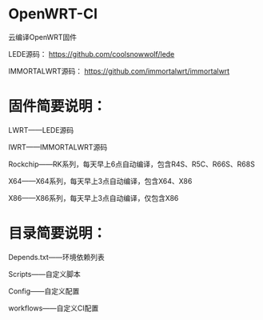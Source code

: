 # OpenWRT-CI
云编译OpenWRT固件

LEDE源码：
https://github.com/coolsnowwolf/lede

IMMORTALWRT源码：
https://github.com/immortalwrt/immortalwrt

# 固件简要说明：

LWRT——LEDE源码

IWRT——IMMORTALWRT源码

Rockchip——RK系列，每天早上6点自动编译，包含R4S、R5C、R66S、R68S

X64——X64系列，每天早上3点自动编译，包含X64、X86

X86——X86系列，每天早上3点自动编译，仅包含X86

# 目录简要说明：

Depends.txt——环境依赖列表

Scripts——自定义脚本

Config——自定义配置

workflows——自定义CI配置
